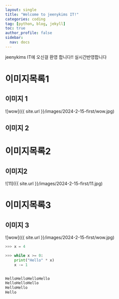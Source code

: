 ```yaml
---
layout: single
title: "Welcome to jeenykims IT!"
categories: coding
tag: [python, blog, jekyll]
toc: true
author_profile: false
sidebar:
  nav: docs
---
```


jeenykims IT에 오신걸 환영 합니다!!
실시간반영합니다

# 이미지목록1


## 이미지 1

![wow]({{ site.url }}/images/2024-2-15-first/wow.jpg)

## 이미지 2


# 이미지목록2


## 이미지2

![11]({{ site.url }}/images/2024-2-15-first/11.jpg)



# 이미지목록3


## 이미지 3

![wow]({{ site.url }}/images/2024-2-15-first/wow.jpg)


```python
>>> x = 4

>>> while x >= 0:
	print("Hello" * x)
	x -= 1

	
HelloHelloHelloHello
HelloHelloHello
HelloHello
Hello
```